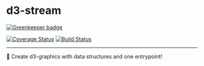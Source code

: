 # d3-stream

[![Greenkeeper badge](https://badges.greenkeeper.io/Nebo15/d3-structure.svg)](https://greenkeeper.io/)

[![Coverage Status](https://coveralls.io/repos/github/Rastopyr/d3-structure/badge.svg?branch=master)](https://coveralls.io/github/Rastopyr/d3-structure?branch=master)
[![Build Status](https://travis-ci.org/Rastopyr/d3-structure.svg?branch=master)](https://travis-ci.org/Rastopyr/d3-structure)

---
🐨 Create d3-graphics with data structures and one entrypoint! 
